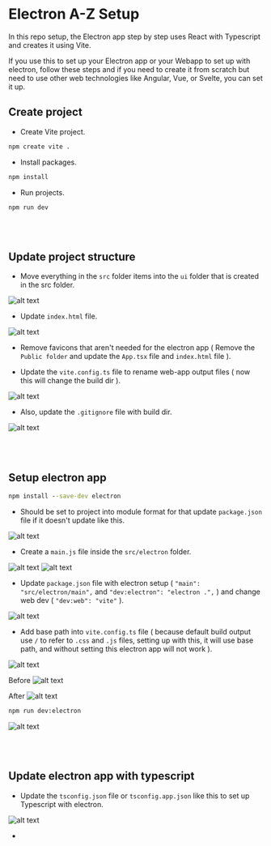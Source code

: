 # Electron A-Z Setup

In this repo setup, the Electron app step by step uses React with Typescript and creates it using Vite.

If you use this to set up your Electron app or your Webapp to set up with electron, follow these steps and if you need to create it from scratch but need to use other web technologies like Angular, Vue, or Svelte, you can set it up.

## Create project
* Create Vite project.
```cmd
npm create vite .
```

* Install packages.
```cmd
npm install
```

* Run projects.
```cmd
npm run dev
```

<br><br>

## Update project structure
* Move everything in the `src` folder items into the `ui` folder that is created in the src folder.

![alt text](README-imgs/src-with-ui.png)

* Update `index.html` file.

![alt text](README-imgs/update-index-html.png)

* Remove favicons that aren't needed for the electron app ( Remove the `Public folder` and update the `App.tsx` file and `index.html` file ).

* Update the `vite.config.ts` file to rename web-app output files ( now this will change the build dir ).

![alt text](README-imgs/vite-config-build-dir-chnage.png)

* Also, update the `.gitignore` file with build dir.

![alt text](README-imgs/gitignore-with-new-web-build-dir.png)

<br><br>

## Setup electron app
```cmd
npm install --save-dev electron
```
* Should be set to project into module format for that update `package.json` file if it doesn't update like this.

![alt text](README-imgs/pakage.-json-set-type-to-module-format.png)

* Create a `main.js` file inside the `src/electron` folder.

![alt text](README-imgs/electron-folder.png)
![alt text](README-imgs/main-electron-setup.png)

* Update `package.json` file with electron setup ( `"main": "src/electron/main",` and `"dev:electron": "electron .",` ) and change web dev ( `"dev:web": "vite"` ).

![alt text](README-imgs/pakage-json-electron-setup.png)

* Add base path into `vite.config.ts` file ( because default build output use `/` to refer to `.css` and `.js` files, setting up with this, it will use base path, and without setting this electron app will not work ).

![alt text](README-imgs/set-base-path-into-vite-config.png)

Before
![alt text](README-imgs/befor-base-path-index-html.png)

After
![alt text](README-imgs/after-base-path-index-html.png)

```cmd
npm run dev:electron
```

![alt text](README-imgs/electron-app.png)

<br><br>

## Update electron app with typescript
* Update the `tsconfig.json` file or `tsconfig.app.json` like this to set up Typescript with electron.

![alt text](README-imgs/typescrip-setup-for-electron.png)

* 

















